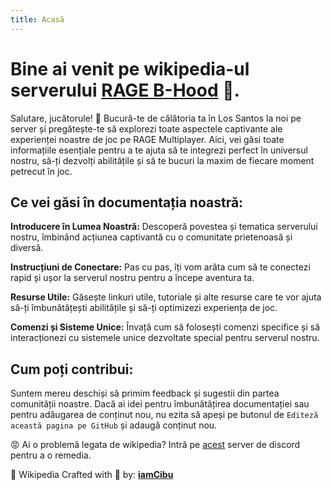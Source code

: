 ```yaml
---
title: Acasă
---
```


# Bine ai venit pe wikipedia-ul serverului **[RAGE B-Hood](https://b-hood.ro/)** 👊. 

Salutare, jucătorule! 👋 Bucură-te de călătoria ta în Los Santos la noi pe server și pregătește-te să explorezi toate aspectele captivante ale experienței noastre de joc pe RAGE Multiplayer. Aici, vei găsi toate informațiile esențiale pentru a te ajuta să te integrezi perfect în universul nostru, să-ți dezvolți abilitățile și să te bucuri la maxim de fiecare moment petrecut în joc.

## Ce vei găsi în documentația noastră:

**Introducere în Lumea Noastră:** Descoperă povestea și tematica serverului nostru, îmbinând acțiunea captivantă cu o comunitate prietenoasă și diversă.

**Instrucțiuni de Conectare:** Pas cu pas, îți vom arăta cum să te conectezi rapid și ușor la serverul nostru pentru a începe aventura ta.

**Resurse Utile:** Găsește linkuri utile, tutoriale și alte resurse care te vor ajuta să-ți îmbunătățești abilitățile și să-ți optimizezi experiența de joc.

**Comenzi și Sisteme Unice:** Învață cum să folosești comenzi specifice și să interacționezi cu sistemele unice dezvoltate special pentru serverul nostru.

## Cum poți contribui:
Suntem mereu deschiși să primim feedback și sugestii din partea comunității noastre. Dacă ai idei pentru îmbunătățirea documentației sau pentru adăugarea de conținut nou, nu ezita să apeși pe butonul de `Editeză această pagina pe GitHub` și adaugă conținut nou.


😡 Ai o problemă legata de wikipedia? Intră pe [acest](https://discord.gg/vxwsH733mH) server de discord pentru a o remedia.

📍 Wikipedia Crafted with 💖 by: **[iamCibu](https://github.com/cibucristi)**

<script setup>
import Contributors from './.vitepress/Contributors.vue'
</script>

<Contributors />
